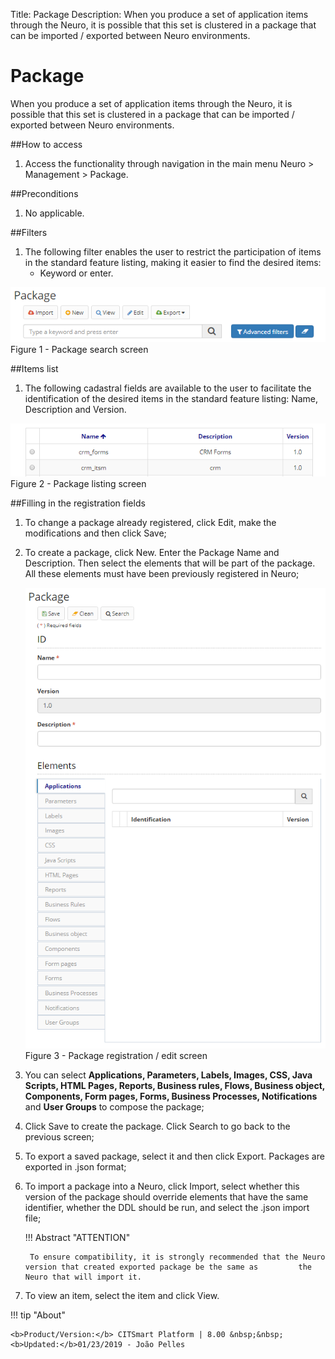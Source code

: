 Title: Package
Description: When you produce a set of application items through the Neuro, it is possible that this set is clustered in a package that can be imported / exported between Neuro environments.  
# Package  

When you produce a set of application items through the Neuro, it is possible that this set is clustered in a package that can be imported / exported between Neuro environments.  

##How to access  
1. Access the functionality through navigation in the main menu Neuro > Management > Package.  

##Preconditions  
1. No applicable.  

##Filters  
1. The following filter enables the user to restrict the participation of items in the standard feature listing, making it easier to find the desired items:  
     * Keyword or enter.  

![Screenshot](images/Package-Search.png)  
Figure 1 - Package search screen  

##Items list  
1. The following cadastral fields are available to the user to facilitate the identification of the desired items in the standard feature listing: Name, Description and Version.  

![Screenshot](images/Package-listing.png)  
Figure 2 - Package listing screen  

##Filling in the registration fields  
1. To change a package already registered, click Edit, make the modifications and then click Save;  
2. To create a package, click New. Enter the Package Name and Description. Then select the elements that will be part of the package. All these elements must have been previously registered in Neuro;  

    ![Screenshot](images/Package-Registration.png)  
    Figure 3 - Package registration / edit screen  

3. You can select **Applications, Parameters, Labels, Images, CSS, Java Scripts, HTML Pages,  Reports, Business rules, Flows, Business object, Components, Form pages, Forms, Business Processes, Notifications** and **User Groups** to compose the package;  
4. Click Save to create the package. Click Search to go back to the previous screen;  
5. To export a saved package, select it and then click Export. Packages are exported in .json format;  
6. To import a package into a Neuro, click Import, select whether this version of the package should override elements that have the same identifier, whether the DDL should be run, and select the .json import file;  

    !!! Abstract "ATTENTION"  

        To ensure compatibility, it is strongly recommended that the Neuro version that created exported package be the same as         the Neuro that will import it.  

7. To view an item, select the item and click View.  


!!! tip "About"

    <b>Product/Version:</b> CITSmart Platform | 8.00 &nbsp;&nbsp;
    <b>Updated:</b>01/23/2019 - João Pelles  
